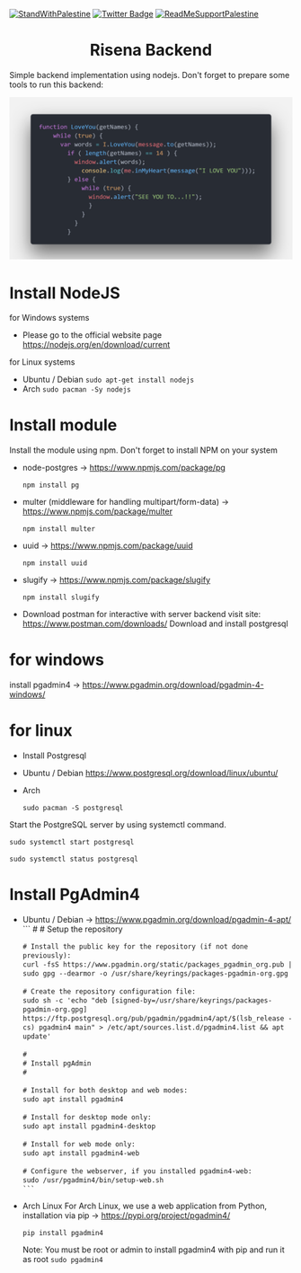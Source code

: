 [![StandWithPalestine](https://github.com/Safouene1/support-palestine-banner/blob/master/StandWithPalestine.svg)](https://kitabisa.com/campaign/bantuanuntukgaza)
[![Twitter Badge](https://img.shields.io/badge/Twitter-Profile-informational?style=flat&logo=twitter&logoColor=white&color=1CA2F1)](https://x.com/turumandem)
[![ReadMeSupportPalestine](https://github.com/Safouene1/support-palestine-banner/blob/master/banner-support.svg)](https://kitabisa.com/campaign/bantuanuntukgaza)

<h1 align="center">Risena Backend</h1>
Simple backend implementation using nodejs.
Don't forget to prepare some tools to run this backend:

![Screenshot 1](images/code.png)

# Install NodeJS
for Windows systems 
- Please go to the official website page https://nodejs.org/en/download/current

for Linux systems
- Ubuntu / Debian
  ```sudo apt-get install nodejs```
- Arch
  ```sudo pacman -Sy nodejs```

# Install module
Install the module using npm. Don't forget to install NPM on your system
- node-postgres -> https://www.npmjs.com/package/pg
  ```
  npm install pg
  ```
- multer (middleware for handling multipart/form-data) -> https://www.npmjs.com/package/multer
  ```
  npm install multer
  ```
- uuid -> https://www.npmjs.com/package/uuid
  ```
  npm install uuid
  ```
- slugify -> https://www.npmjs.com/package/slugify
  ```
  npm install slugify
  ```

- Download postman for interactive with server backend visit site: https://www.postman.com/downloads/
Download and install postgresql
# for windows
  install pgadmin4 -> https://www.pgadmin.org/download/pgadmin-4-windows/
# for linux
- Install Postgresql
- Ubuntu / Debian
  https://www.postgresql.org/download/linux/ubuntu/
    
- Arch
  ```
  sudo pacman -S postgresql
  ```
Start the PostgreSQL server by using systemctl command.
  ```
  sudo systemctl start postgresql
  ```
  ```
  sudo systemctl status postgresql
  ```
# Install PgAdmin4
  - Ubuntu / Debian -> https://www.pgadmin.org/download/pgadmin-4-apt/
        ```
        #
        # Setup the repository

        # Install the public key for the repository (if not done previously):
        curl -fsS https://www.pgadmin.org/static/packages_pgadmin_org.pub | sudo gpg --dearmor -o /usr/share/keyrings/packages-pgadmin-org.gpg

        # Create the repository configuration file:
        sudo sh -c 'echo "deb [signed-by=/usr/share/keyrings/packages-pgadmin-org.gpg] https://ftp.postgresql.org/pub/pgadmin/pgadmin4/apt/$(lsb_release -cs) pgadmin4 main" > /etc/apt/sources.list.d/pgadmin4.list && apt update'

        #
        # Install pgAdmin
        #

        # Install for both desktop and web modes:
        sudo apt install pgadmin4

        # Install for desktop mode only:
        sudo apt install pgadmin4-desktop

        # Install for web mode only: 
        sudo apt install pgadmin4-web 

        # Configure the webserver, if you installed pgadmin4-web:
        sudo /usr/pgadmin4/bin/setup-web.sh
        ```
 - Arch Linux
   For Arch Linux, we use a web application from Python, installation via pip -> https://pypi.org/project/pgadmin4/
   ```
   pip install pgadmin4
   ```
   Note: You must be root or admin to install pgadmin4 with pip and run it as root ```sudo pgadmin4```
